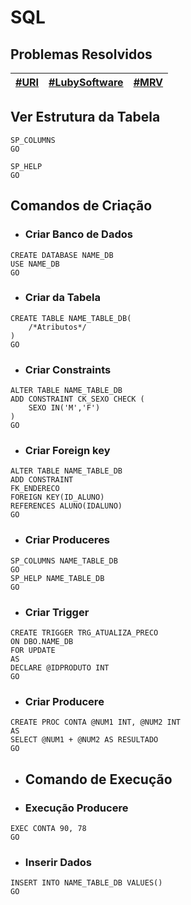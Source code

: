 # SQL

## Problemas Resolvidos

|[#URI](https://github.com/JefersonMelo/01-URI/tree/master/09-SQL)|[#LubySoftware](https://github.com/JefersonMelo/08-LubySoftware/tree/master/02-SQL)|[#MRV](https://github.com/JefersonMelo/13-SQL/tree/main/Atividades-Propostas)|
| ----- | ----- | ----- |

## Ver Estrutura da Tabela

<!--
SP_COLUMNS e SP_HELP são comandos para ver estrutura de tabelas
-->

```"
SP_COLUMNS 
GO
```

```"
SP_HELP
GO
```

## Comandos de Criação

- ### Criar Banco de Dados

```"
CREATE DATABASE NAME_DB
USE NAME_DB
GO
```

- ### Criar da Tabela

```"
CREATE TABLE NAME_TABLE_DB(
    /*Atributos*/
)
GO
```

- ### Criar Constraints

```"
ALTER TABLE NAME_TABLE_DB
ADD CONSTRAINT CK_SEXO CHECK (
    SEXO IN('M','F')
)
GO
```

- ### Criar Foreign key

```"
ALTER TABLE NAME_TABLE_DB 
ADD CONSTRAINT 
FK_ENDERECO
FOREIGN KEY(ID_ALUNO) 
REFERENCES ALUNO(IDALUNO)
GO
```

- ### Criar Produceres

```"
SP_COLUMNS NAME_TABLE_DB 
GO
SP_HELP NAME_TABLE_DB 
GO
```

- ### Criar Trigger

```"
CREATE TRIGGER TRG_ATUALIZA_PRECO
ON DBO.NAME_DB
FOR UPDATE
AS
DECLARE @IDPRODUTO INT
GO
```

- ### Criar Producere

```"
CREATE PROC CONTA @NUM1 INT, @NUM2 INT
AS
SELECT @NUM1 + @NUM2 AS RESULTADO
GO
```

- ## Comando de Execução

- ### Execução Producere

```"
EXEC CONTA 90, 78
GO
```

- ### Inserir Dados

```"
INSERT INTO NAME_TABLE_DB VALUES()
GO
```
